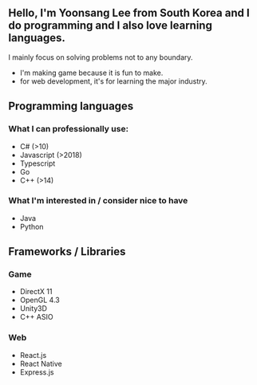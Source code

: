 ## Hello, I'm Yoonsang Lee from South Korea and I do programming and I also love learning languages.

I mainly focus on solving problems not to any boundary.
- I'm making game because it is fun to make.
- for web development, it's for learning the major industry.

## Programming languages

### What I can professionally use:

- C# (>10)
- Javascript (>2018)
- Typescript
- Go
- C++ (>14)

### What I'm interested in / consider nice to have

- Java
- Python

## Frameworks / Libraries

### Game

- DirectX 11
- OpenGL 4.3
- Unity3D
- C++ ASIO

### Web

- React.js
- React Native
- Express.js


